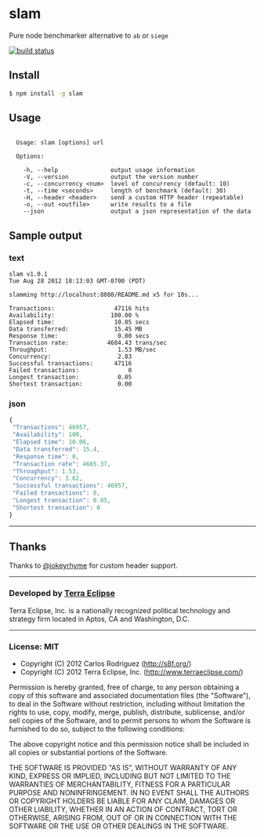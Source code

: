 slam
====

Pure node benchmarker alternative to `ab` or `siege`

[![build status](https://secure.travis-ci.org/carlos8f/slam.png)](http://travis-ci.org/carlos8f/slam)

Install
-------

```bash
$ npm install -g slam
```

Usage
-----

```

  Usage: slam [options] url

  Options:

    -h, --help               output usage information
    -V, --version            output the version number
    -c, --concurrency <num>  level of concurrency (default: 10)
    -t, --time <seconds>     length of benchmark (default: 30)
    -H, --header <header>    send a custom HTTP header (repeatable)
    -o, --out <outfile>      write results to a file
    --json                   output a json representation of the data

```

Sample output
-------------

### text

```
slam v1.0.1
Tue Aug 28 2012 18:13:03 GMT-0700 (PDT)

slamming http://localhost:8080/README.md x5 for 10s...

Transactions:                 47116 hits
Availability:                100.00 %
Elapsed time:                 10.05 secs
Data transferred:             15.45 MB
Response time:                 0.00 secs
Transaction rate:           4684.43 trans/sec
Throughput:                    1.53 MB/sec
Concurrency:                   2.83 
Successful transactions:      47116 
Failed transactions:              0 
Longest transaction:           0.05 
Shortest transaction:          0.00 
```

### json

```javascript
{
 "Transactions": 46957,
 "Availability": 100,
 "Elapsed time": 10.06,
 "Data transferred": 15.4,
 "Response time": 0,
 "Transaction rate": 4665.37,
 "Throughput": 1.53,
 "Concurrency": 3.62,
 "Successful transactions": 46957,
 "Failed transactions": 0,
 "Longest transaction": 0.05,
 "Shortest transaction": 0
}
```

---

## Thanks

Thanks to [@jokeyrhyme](https://github.com/jokeyrhyme) for custom header support.

- - -

### Developed by [Terra Eclipse](http://www.terraeclipse.com)
Terra Eclipse, Inc. is a nationally recognized political technology and
strategy firm located in Aptos, CA and Washington, D.C.

- - -

### License: MIT

- Copyright (C) 2012 Carlos Rodriguez (http://s8f.org/)
- Copyright (C) 2012 Terra Eclipse, Inc. (http://www.terraeclipse.com/)

Permission is hereby granted, free of charge, to any person obtaining a copy
of this software and associated documentation files (the "Software"), to deal
in the Software without restriction, including without limitation the rights
to use, copy, modify, merge, publish, distribute, sublicense, and/or sell
copies of the Software, and to permit persons to whom the Software is furnished
to do so, subject to the following conditions:

The above copyright notice and this permission notice shall be included in
all copies or substantial portions of the Software.

THE SOFTWARE IS PROVIDED "AS IS", WITHOUT WARRANTY OF ANY KIND, EXPRESS OR
IMPLIED, INCLUDING BUT NOT LIMITED TO THE WARRANTIES OF MERCHANTABILITY,
FITNESS FOR A PARTICULAR PURPOSE AND NONINFRINGEMENT. IN NO EVENT SHALL THE
AUTHORS OR COPYRIGHT HOLDERS BE LIABLE FOR ANY CLAIM, DAMAGES OR OTHER
LIABILITY, WHETHER IN AN ACTION OF CONTRACT, TORT OR OTHERWISE, ARISING FROM,
OUT OF OR IN CONNECTION WITH THE SOFTWARE OR THE USE OR OTHER DEALINGS IN THE
SOFTWARE.
